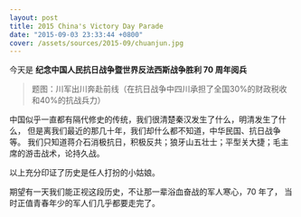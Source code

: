 ```yaml
---
layout: post
title: 2015 China's Victory Day Parade
date: "2015-09-03 23:33:44 +0800"
cover: /assets/sources/2015-09/chuanjun.jpg
---
```


今天是 **纪念中国人民抗日战争暨世界反法西斯战争胜利 70 周年阅兵**

> 题图：川军出川奔赴前线（在抗日战争中四川承担了全国30%的财政税收和40%的抗战兵力）

中国似乎一直都有隔代修史的传统，我们很清楚秦汉发生了什么，明清发生了什么，
但是离我们最近的那几十年，我们却什么都不知道，中华民国、抗日战争等。
我们只知道蒋介石消极抗日，积极反共；狼牙山五壮士；平型关大捷；毛主席的游击战术，论持久战。

以上充分印证了历史是任人打扮的小姑娘。

期望有一天我们能正视这段历史，不让那一辈浴血奋战的军人寒心，70 年了，
当时正值青春年少的军人们几乎都要走完了。

